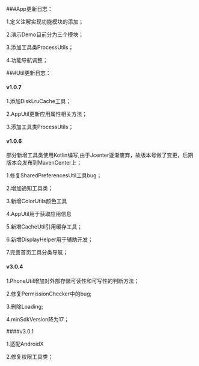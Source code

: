 ###App更新日志：

1.定义注解实现功能模块的添加；

2.演示Demo目前分为三个模块；

3.添加工具类ProcessUtils；

4.功能导航调整；


###Util更新日志：

#### v1.0.7

1.添加DiskLruCache工具；

2.AppUtil更新应用属性相关方法；

3.添加工具类ProcessUtils；

#### v1.0.6

部分新增工具类使用Kotlin编写,由于Jcenter逐渐废弃，故版本号做了变更，后期版本会发布到MavenCenter上；

1.修复SharedPreferencesUtil工具bug；

2.增加通知工具类；

3.新增ColorUtils颜色工具

4.AppUtil用于获取应用信息

5.新增CacheUtil引用缓存工具；

6.新增DisplayHelper用于辅助开发；

7.完善首页工具分类导航；

#### v3.0.4

1.PhoneUtil增加对外部存储可读性和可写性的判断方法；

2.修复PermissionChecker中的bug;

3.删除Loading;

4.minSdkVersion降为17；


####v3.0.1

1.适配AndroidX

2.修复权限工具类；

